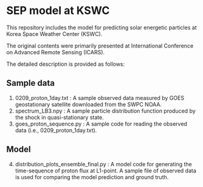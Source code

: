 # SEP model at KSWC

This repository includes the model for predicting solar energetic particles at Korea Space Weather Center (KSWC).

The original contents were primarily presented at International Conference on Advanced Remote Sensing (ICARS).

The detailed description is provided as follows:

## Sample data

1. 0209_proton_1day.txt : A sample observed data measured by GOES geostationary satellite downloaded from the SWPC NOAA.
2. spectrum_LB3.npy : A sample particle distribution function produced by the shock in quasi-stationary state.
3. goes_proton_sequence.py : A sample code for reading the observed data (i.e., 0209_proton_1day.txt).


## Model

4. distribution_plots_ensemble_final.py : A model code for generating the time-sequence of proton flux at L1-point. A sample file of observed data is used for comparing the model prediction and ground truth.
